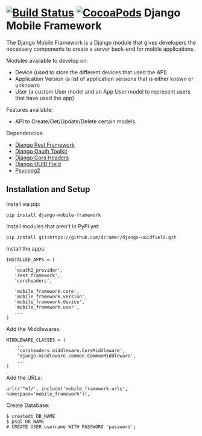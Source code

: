 [![Build Status](https://travis-ci.org/mstarinteractive/django-mobile-framework.svg?branch=master)](https://travis-ci.org/mstarinteractive/django-mobile-framework) [![CocoaPods](https://img.shields.io/badge/license-MIT-brightgreen.svg?style=flat)]()
Django Mobile Framework
=======================
The Django Mobile Framework is a Django module that gives developers the necessary components to create a server back-end for mobile applications.

Modules available to develop on:
- Device (used to store the different devices that used the API)
- Application Version (a list of application versions that is either known or unknown)
- User (a custom User model and an App User model to represent users that have used the app)

Features available:
- API to Create/Get/Update/Delete certain models.

Dependencies:
- [Django Rest Framework](http://www.django-rest-framework.org/)
- [Django Oauth Toolkit](https://django-oauth-toolkit.readthedocs.org/en/0.7.0/)
- [Django Cors Headers](https://github.com/ottoyiu/django-cors-headers/)
- [Django UUID Field](https://github.com/dcramer/django-uuidfield/)
- [Psycopg2](http://initd.org/psycopg/)

Installation and Setup
----------------------

Install via pip:
```
pip install django-mobile-framework
```

Install modules that aren't in PyPi yet:
```
pip install git+https://github.com/dcramer/django-uuidfield.git
```

Install the apps:
```
INSTALLED_APPS = (
   ...
   'ouath2_provider',
   'rest_framework',
   'corsheaders',
   
   'mobile_framework.core',
   'mobile_framework.version',
   'mobile_framework.device',
   'mobile_framework.user',
   ...
)
```

Add the Middlewares:
```
MIDDLEWARE_CLASSES = (
    ...
    'corsheaders.middleware.CorsMiddleware',
    'django.middleware.common.CommonMiddleware',
    ...
)
```

Add the URLs:
```
url(r'^mf/', include('mobile_framework.urls', namespace='mobile_framework')),
```

Create Database:
```
$ createdb DB_NAME
$ psql DB_NAME
# CREATE USER username WITH PASSWORD 'password';
```
